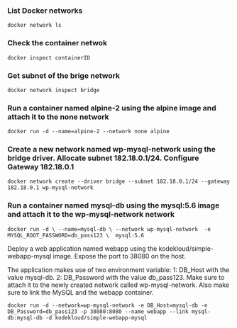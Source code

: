 ### List Docker networks
`docker network ls`

### Check the container netwok
`docker inspect containerID`

### Get subnet of the brige network
`docker network inspect bridge`

### Run a container named alpine-2 using the alpine image and attach it to the none network
`docker run -d --name=alpine-2 --network none alpine`

### Create a new network named wp-mysql-network using the bridge driver. Allocate subnet 182.18.0.1/24. Configure Gateway 182.18.0.1
`docker network create --driver bridge --subnet 182.18.0.1/24 --gateway 182.18.0.1 wp-mysql-network`

### Run a container named mysql-db using the mysql:5.6 image and attach it to the wp-mysql-network network
`
docker run -d \
--name=mysql-db \
--network wp-mysql-network 
-e MYSQL_ROOT_PASSWORD=db_pass123 \ 
mysql:5.6
`

Deploy a web application named webapp using the kodekloud/simple-webapp-mysql image. Expose the port to 38080 on the host.

The application makes use of two environment variable:
1: DB_Host with the value mysql-db. 
2: DB_Password with the value db_pass123.
Make sure to attach it to the newly created network called wp-mysql-network.
Also make sure to link the MySQL and the webapp container.

`docker run -d --network=wp-mysql-network -e DB_Host=mysql-db -e DB_Password=db_pass123 -p 38080:8080 --name webapp --link mysql-db:mysql-db -d kodekloud/simple-webapp-mysql`